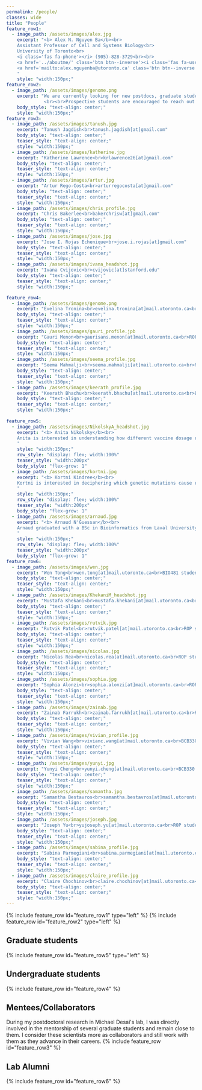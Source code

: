 ```yaml
---
permalink: /people/
classes: wide
title: "People"
feature_row1:
  - image_path: /assets/images/alex.jpg
    excerpt: "<b> Alex N. Nguyen Ba</b><br>
	Assistant Professor of Cell and Systems Biology<br>
	University of Toronto<br>
	<i class='fas fa-phone'></i> (905)-828-3729<br><br>
	<a href='../aboutme/' class='btn btn--inverse'><i class='fas fa-user'></i> About me</a>
	<a href='mailto:alex.nguyenba@utoronto.ca' class='btn btn--inverse'><i class='far fa-envelope'></i> alex.nguyenba[at]utoronto.ca</a>
	"
    style: "width:150px;"
feature_row2:
  - image_path: /assets/images/genome.png
    excerpt: "We are currently looking for new postdocs, graduate students, and undergraduates to join our team! Please visit our <a href='../opportunities/'>opportunities</a> page for more details.
              <br><br>Prospective students are encouraged to reach out to past trainees/mentees for advice."
    body_style: "text-align: center;"
    style: "width:150px;"
feature_row3:
  - image_path: /assets/images/tanush.jpg
    excerpt: "Tanush Jagdish<br>tanush.jagdish[at]gmail.com"
    body_style: "text-align: center;"
    teaser_style: "text-align: center;"
    style: "width:150px;"
  - image_path: /assets/images/katherine.jpg
    excerpt: "Katherine Lawrence<br>krlawrence26[at]gmail.com"
    body_style: "text-align: center;"
    teaser_style: "text-align: center;"
    style: "width:150px;"
  - image_path: /assets/images/artur.jpg
    excerpt: "Artur Rego-Costa<br>arturregocosta[at]gmail.com"
    body_style: "text-align: center;"
    teaser_style: "text-align: center;"
    style: "width:150px;"
  - image_path: /assets/images/chris_profile.jpg
    excerpt: "Chris Bakerlee<br>bakerchrisw[at]gmail.com"
    body_style: "text-align: center;"
    teaser_style: "text-align: center;"
    style: "width:150px;"
  - image_path: /assets/images/jose.jpg
    excerpt: "Jose I. Rojas Echenique<br>jose.i.rojas[at]gmail.com"
    body_style: "text-align: center;"
    teaser_style: "text-align: center;"
    style: "width:150px;"
  - image_path: /assets/images/ivana_headshot.jpg
    excerpt: "Ivana Cvijovic<br>cvijovic[at]stanford.edu"
    body_style: "text-align: center;"
    teaser_style: "text-align: center;"
    style: "width:150px;"

feature_row4:
  - image_path: /assets/images/genome.png
    excerpt: "Evelina Tronina<br>evelina.tronina[at]mail.utoronto.ca<br>UTEA Awardee"
    body_style: "text-align: center;"
    teaser_style: "text-align: center;"
    style: "width:150px;"
  - image_path: /assets/images/gauri_profile.jpb
    excerpt: "Gauri Menon<br>gaurisans.menon[at]mail.utoronto.ca<br>ROP Student"
    body_style: "text-align: center;"
    teaser_style: "text-align: center;"
    style: "width:150px;"
  - image_path: /assets/images/seema_profile.jpg
    excerpt: "Seema Mahmalji<br>seema.mahmalji[at]mail.utoronto.ca<br>ROP Student"
    body_style: "text-align: center;"
    teaser_style: "text-align: center;"
    style: "width:150px;"
  - image_path: /assets/images/keerath_profile.jpg
    excerpt: "Keerath Bhachu<br>keerath.bhachu[at]mail.utoronto.ca<br>BIO481 student"
    body_style: "text-align: center;"
    teaser_style: "text-align: center;"
    style: "width:150px;"
    
feature_row5:
  - image_path: /assets/images/NikolskyA_headshot.jpg
    excerpt: "<b> Anita Nikolsky</b><br>
	Anita is interested in understanding how different vaccine dosage regimens fundamentally alters the evolutionary process behind the adaptive immune response and will be applying our lineage tracking strategies to B-cells. Anita is funded by a CIHR CGS-M. <br><br>anita.nikolsky[at]mail.utoronto.ca
	"
    style: "width:150px;"
    row_style: "display: flex; width:100%"
    teaser_style: "width:200px"
    body_style: "flex-grow: 1"
  - image_path: /assets/images/kortni.jpg
    excerpt: "<b> Kortni Kindree</b><br>
	Kortni is interested in deciphering which genetic mutations cause rare diseases in human. She uses deep-mutational scanning to characterize these variants. <br><br>kortni.kindree[at]mail.utoronto.ca
	"
    style: "width:150px;"
    row_style: "display: flex; width:100%"
    teaser_style: "width:200px"
    body_style: "flex-grow: 1"    
  - image_path: /assets/images/arnaud.jpg
    excerpt: "<b> Arnaud N'Guessan</b><br>
	Arnaud graduated with a BSc in Bioinformatics from Laval University in Québec City. During his undergrad years, his internships nurtured a passion for microbial evolution and computational biology. After joining the Shapiro and Serohijos lab at University of Montreal for his Master's, Arnaud determined which evolutionary forces are the most important for pangenomes evolution on short timescales within the human gut. Arnaud was also involved in many scientific collaborations to help improve the understanding of SARS-CoV-2 evolution and the response of public heath agencies, e.g. through Wastewater surveillance and other tools for tracking the spread of variants of concern. His interest for innovative multidisciplinary approaches and microbial evolution led him to pursue a PhD where he will be analyzing single-cell RNA sequencing data for understanding how genotypes affect phenotypes via transcription at fine levels of resolution. Arnaud is funded by an NSERC CGS-D. <br><br>arnaud.nguessan[at]mail.utoronto.ca
	"
    style: "width:150px;"
    row_style: "display: flex; width:100%"
    teaser_style: "width:200px"
    body_style: "flex-grow: 1"
feature_row6:
  - image_path: /assets/images/wen.jpg
    excerpt: "Wen Tong<br>wen.tong[at]mail.utoronto.ca<br>BIO481 student (2020)<br>Now at Yale"
    body_style: "text-align: center;"
    teaser_style: "text-align: center;"
    style: "width:150px;"
  - image_path: /assets/images/KhekaniM_headshot.jpg
    excerpt: "Mustafa Khekani<br>mustafa.khekani[at]mail.utoronto.ca<br>BIO481 (2021)<br>Now at UofT Dentistry"
    body_style: "text-align: center;"
    teaser_style: "text-align: center;"
    style: "width:150px;"
  - image_path: /assets/images/rutvik.jpg
    excerpt: "Rutvik Patel<br>rutvik.patel[at]mail.utoronto.ca<br>ROP student (2021)<br>Now at NYU Dentistry"
    body_style: "text-align: center;"
    teaser_style: "text-align: center;"
    style: "width:150px;"
  - image_path: /assets/images/nicolas.jpg
    excerpt: "Nicolas Rea<br>nicolas.rea[at]mail.utoronto.ca<br>ROP student (2021)<br>Med school at St. George"
    body_style: "text-align: center;"
    teaser_style: "text-align: center;"
    style: "width:150px;"
  - image_path: /assets/images/sophia.jpg
    excerpt: "Sophia Alonzi<br>sophia.alonzi[at]mail.utoronto.ca<br>ROP student (2022)<br>Now UTEA awardee in Ogata lab"
    body_style: "text-align: center;"
    teaser_style: "text-align: center;"
    style: "width:150px;"
  - image_path: /assets/images/zainab.jpg
    excerpt: "Zainab Farrukh<br>zainab.farrukh[at]mail.utoronto.ca<br>ROP student (2022)"
    body_style: "text-align: center;"
    teaser_style: "text-align: center;"
    style: "width:150px;"
  - image_path: /assets/images/vivian_profile.jpg
    excerpt: "Vivian Wang<br>vivianc.wang[at]mail.utoronto.ca<br>BCB330 student (2022)"
    body_style: "text-align: center;"
    teaser_style: "text-align: center;"
    style: "width:150px;"
  - image_path: /assets/images/yunyi.jpg
    excerpt: "Yunyi Cheng<br>yunyi.cheng[at]mail.utoronto.ca<br>BCB330 student (2021)"
    body_style: "text-align: center;"
    teaser_style: "text-align: center;"
    style: "width:150px;"
  - image_path: /assets/images/samantha.jpg
    excerpt: "Samantha Bestavros<br>samantha.bestavros[at]mail.utoronto.ca<br>BIO481 student (2023)<br>Med School at UofT"
    body_style: "text-align: center;"
    teaser_style: "text-align: center;"
    style: "width:150px;"
  - image_path: /assets/images/joseph.jpg
    excerpt: "Joseph Yu<br>yujoseph.yu[at]mail.utoronto.ca<br>ROP student (2023)"
    body_style: "text-align: center;"
    teaser_style: "text-align: center;"
    style: "width:150px;"
  - image_path: /assets/images/sabina_profile.jpg
    excerpt: "Sabina Parmegiani<br>sabina.parmegiani[at]mail.utoronto.ca<br>ROP student (2023)"
    body_style: "text-align: center;"
    teaser_style: "text-align: center;"
    style: "width:150px;"
  - image_path: /assets/images/claire_profile.jpg
    excerpt: "Claire Chochinov<br>claire.chochinov[at]mail.utoronto.ca<br>MSc student(2023)<br>On the job market!"
    body_style: "text-align: center;"
    teaser_style: "text-align: center;"
    style: "width:150px;"
---
```


{% include feature_row id="feature_row1" type="left" %}
{% include feature_row id="feature_row2" type="left" %}
<h2>Graduate students</h2>
{% include feature_row id="feature_row5" type="left" %}
<h2>Undergraduate students</h2>
{% include feature_row id="feature_row4" %}
<h2>Mentees/Collaborators</h2>
During my postdoctoral research in Michael Desai's lab, I was directly involved in the mentorship of several graduate students and remain close to them. I consider these scientists more as collaborators and still work with them as they advance in their careers.
{% include feature_row id="feature_row3" %}
<h2>Lab Alumni</h2>
{% include feature_row id="feature_row6" %}
